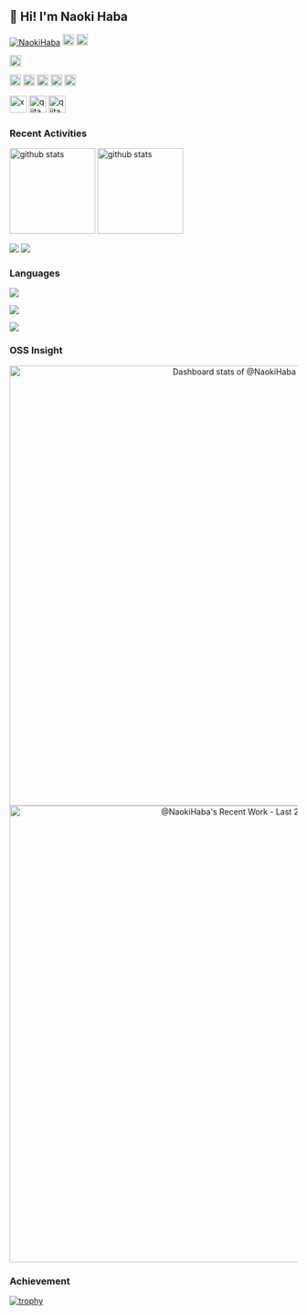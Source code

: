 
## 👋 Hi! I'm Naoki Haba

<p align="left"> 
  <a href="https://github.com/NaokiHaba/NaokiHaba/"><img src="https://komarev.com/ghpvc/?username=NaokiHaba" alt="NaokiHaba" /></a>
  <a href="https://github.com/NaokiHaba"><img height="20" src="https://img.shields.io/github/followers/NaokiHaba?label=follow&logo=github&style=flat" /></a>
  <a href="https://github.com/NaokiHaba"><img height="20" src="https://img.shields.io/github/stars/NaokiHaba?logo=github&style=flat" /></a>
</p>

<p align="left"> 
  <a href="http://x.com/naoki_haba"><img height="20" src="https://img.shields.io/twitter/follow/naoki_haba?style=flat&logo=x" /></a>
</p>

<p align="left">
  <a href="https://zenn.dev/naonao70"><img height="20" src="https://badgen.org/img/zenn/naonao70/likes?style=plastic" alt="Likes" /></a>
  <a href="https://zenn.dev/naonao70"><img height="20" src="https://badgen.org/img/zenn/naonao70/followers?style=plastic" alt="Followers" /></a>
  <a href="https://zenn.dev/naonao70"><img height="20" src="https://badgen.org/img/zenn/naonao70/articles?style=plastic" alt="Articles" /></a>
  <a href="http://qiita.com/NaokiHaba"><img height="20" src="https://qiita-badge.apiapi.app/s/NaokiHaba/contributions.svg" /></a>
  <a href="http://qiita.com/NaokiHaba"><img height="20" src="https://qiita-badge.apiapi.app/s/NaokiHaba/posts.svg" /></a>
</p>

<p align="left"> 
  <a href="https://x.com/naoki_haba"><img alt="x" width="30px" src="https://simpleicons.org/icons/x.svg" /></a>
  <a href="https://zenn.dev/naonao70"><img alt="qiita" width="30px" src="https://simpleicons.org/icons/zenn.svg" /></a>
  <a href="https://qiita.com/NaokiHaba"><img alt="qiita" width="30px" src="https://simpleicons.org/icons/qiita.svg" /></a>
</p>


### Recent Activities

<p align="left">
  <a href="https://github.com/anuraghazra/github-readme-stats"><img alt="github stats" height="150px" src="https://github-readme-stats.vercel.app/api?username=NaokiHaba&count_private=true&show_icons=true&custom_title=GitHub%20Stats&hide_border=true&theme=transparent" /></a>
  <a href="https://github.com/DenverCoder1/github-readme-streak-stats"><img alt="github stats" height="150px" src="https://github-readme-streak-stats.herokuapp.com/?user=NaokiHaba&theme=transparent&hide_border=true" /></a>
</p>

[![](http://github-profile-summary-cards.vercel.app/api/cards/profile-details?username=NaokiHaba&theme=transparent)](https://github.com/vn7n24fzkq/github-profile-summary-cards)
[![](https://github-readme-activity-graph.vercel.app/graph?username=NaokiHaba&theme=github-dark-dimmed&custom_title=Contribution%20Graph%20in%20the%20last%2031%20days&hide_border=true)](https://github.com/Ashutosh00710/github-readme-activity-graph)

### Languages

[![](http://github-profile-summary-cards.vercel.app/api/cards/repos-per-language?username=NaokiHaba&theme=transparent)](https://github.com/vn7n24fzkq/github-profile-summary-cards)

[![](http://github-profile-summary-cards.vercel.app/api/cards/most-commit-language?username=NaokiHaba&theme=transparent)](https://github.com/vn7n24fzkq/github-profile-summary-cards)

[![](https://github-readme-stats.vercel.app/api/top-langs/?username=NaokiHaba&layout=compact&count_private=true&show_icons=true&theme=transparent&hide_border=true)](https://github.com/anuraghazra/github-readme-stats)

<!-- Made with [OSS Insight](https://ossinsight.io/) -->

### OSS Insight

<!-- Copy-paste in your Readme.md file -->

<a href="https://next.ossinsight.io/widgets/official/compose-user-dashboard-stats?user_id=59875779" target="_blank" style="display: block" align="center">
  <picture>
    <source media="(prefers-color-scheme: dark)" srcset="https://next.ossinsight.io/widgets/official/compose-user-dashboard-stats/thumbnail.png?user_id=59875779&image_size=auto&color_scheme=dark" width="771" height="auto">
    <img alt="Dashboard stats of @NaokiHaba" src="https://next.ossinsight.io/widgets/official/compose-user-dashboard-stats/thumbnail.png?user_id=59875779&image_size=auto&color_scheme=light" width="771" height="auto">
  </picture>
</a>

<!-- Made with [OSS Insight](https://ossinsight.io/) -->

<a href="https://next.ossinsight.io/widgets/official/compose-currently-working-on?user_id=59875779&activity_type=all" target="_blank" style="display: block" align="center">
  <picture>
    <source media="(prefers-color-scheme: dark)" srcset="https://next.ossinsight.io/widgets/official/compose-currently-working-on/thumbnail.png?user_id=59875779&activity_type=all&image_size=auto&color_scheme=dark" width="800" height="auto">
    <img alt="@NaokiHaba's Recent Work - Last 28 days" src="https://next.ossinsight.io/widgets/official/compose-currently-working-on/thumbnail.png?user_id=59875779&activity_type=all&image_size=auto&color_scheme=light" width="800" height="auto">
  </picture>
</a>



### Achievement

[![trophy](https://github-profile-trophy.vercel.app/?username=NaokiHaba&no-frame=true&no-bg=true&theme=onedark)](https://github.com/ryo-ma/github-profile-trophy)
